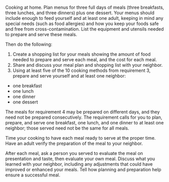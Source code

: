 Cooking at home. Plan menus for three full days of meals (three breakfasts, three lunches, and three dinners) plus one dessert. Your menus should include enough to feed yourself and at least one adult, keeping in mind any special needs (such as food allergies) and how you keep your foods safe and free from cross-contamination. List the equipment and utensils needed to prepare and serve these meals.

Then do the following:

1. Create a shopping list for your meals showing the amount of food needed to prepare and serve each meal, and the cost for each meal.
1. Share and discuss your meal plan and shopping list with your neighbor.
1. Using at least five of the 10 cooking methods from requirement 3, prepare and serve yourself and at least one neighbor:

- one breakfast
- one lunch
- one dinner
- one dessert

The meals for requirement 4 may be prepared on different days, and they need not be prepared consecutively. The requirement calls for you to plan, prepare, and serve one breakfast, one lunch, and one dinner to at least one neighbor; those served need not be the same for all meals.

Time your cooking to have each meal ready to serve at the proper time. Have an adult verify the preparation of the meal to your neighbor.

After each meal, ask a person you served to evaluate the meal on presentation and taste, then evaluate your own meal. Discuss what you learned with your neighbor, including any adjustments that could have improved or enhanced your meals. Tell how planning and preparation help ensure a successful meal.
